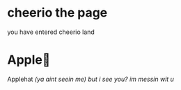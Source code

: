# cheerio the page
you have entered cheerio land

# Apple🍎
Applehat _(ya aint seein me)_ *but i see you?*
_im messin wit u_
